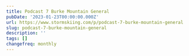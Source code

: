 ```yaml
---
title: Podcast 7 Burke Mountain General
pubDate: '2023-01-23T00:00:00.000Z'
url: https://www.stormskiing.com/p/podcast-7-burke-mountain-general
slug: podcast-7-burke-mountain-general
description: ''
tags: []
changefreq: monthly
---
```


<!-- Add post content below -->
